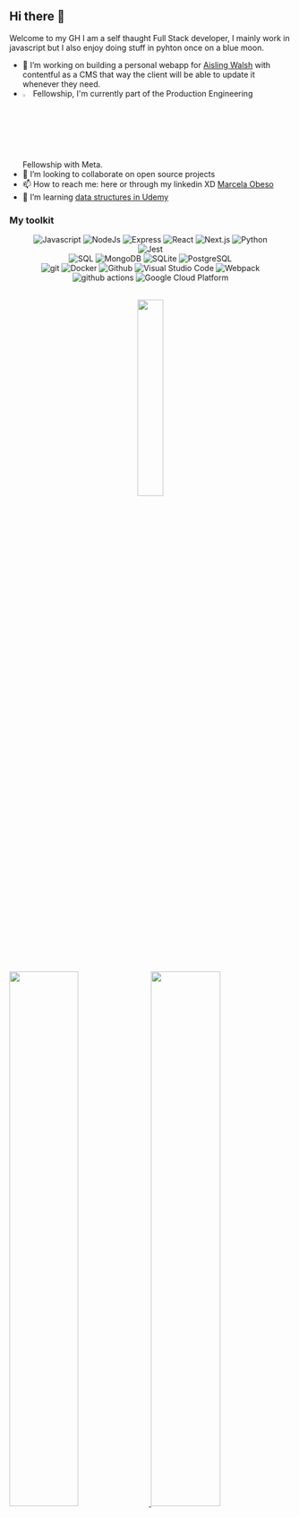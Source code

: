 ## Hi there 👋
Welcome to my GH I am a self thaught Full Stack developer, I mainly work in javascript but I also enjoy doing stuff in pyhton once on a blue moon. 
- 🔭 I’m working on building a personal webapp for [Aisling Walsh](aislingwalsh.com) with contentful as a CMS that way the client will be able to update it whenever they need. 
- <img src="https://static.mlh.io/brand-assets/logo/official/mlh-logo-color.svg?_gl=1*v2rzf9*_ga*MTE3Mjk5Mzg5Mi4xNzQ0NTYyOTc4*_ga_E5KT6TC4TK*czE3NTAzNzQxNzQkbzM0JGcxJHQxNzUwMzc0MjI2JGo4JGwwJGgw" width=3% height=3%> Fellowship, I'm currently part of the Production Engineering Fellowship with Meta.
- 👯 I’m looking to collaborate on open source projects
- 📫 How to reach me: here or through my linkedin XD [Marcela Obeso](https://www.linkedin.com/in/marcela-obeso/)
- 🌱 I’m learning [data structures in Udemy](https://www.udemy.com/course/js-algorithms-and-data-structures-masterclass/)

### My toolkit
<p>
<div align="center">
  <img alt="Javascript" src="https://img.shields.io/badge/-Javascript-yellow?style=for-the-badge&logo=javascript&logoColor=white&labelColor=yellow">	
  <img alt="NodeJs" src="https://img.shields.io/badge/-Node.js-339933?style=for-the-badge&logo=node.js&logoColor=white&labelColor=339933">
  <img alt="Express" src="https://img.shields.io/badge/-express-green?style=for-the-badge&labelColor=339933">

  <img alt="React" src="https://img.shields.io/badge/-React-218AAB?style=for-the-badge&logo=react&logoColor=white&labelColor=218AAB">
  <img alt="Next.js" src="https://img.shields.io/badge/next.js-000000?style=for-the-badge&logo=nextdotjs&logoColor=white">
  
  <img alt="Python" src="https://img.shields.io/badge/-Python-98b982?style=for-the-badge&logo=python&logoColor=98b982&labelColor=282828">
</div>
<div align='center'>
  <img alt="Jest" src="https://img.shields.io/badge/Jest-323330?style=for-the-badge&logo=Jest&logoColor=white">
</div>

<div align='center'>
  <img alt="SQL" src="https://img.shields.io/badge/SQL-000?style=for-the-badge&logo=mssqlserver&logoColor=4479A1">
  <img alt="MongoDB" src="https://img.shields.io/badge/MongoDB-%234ea94b.svg?style=for-the-badge&logo=mongodb&logoColor=white">
  <img alt="SQLite" src="https://img.shields.io/badge/SQLite-%2307405e.svg?style=for-the-badge&logo=sqlite&logoColor=white">
  <img alt="PostgreSQL" src="https://img.shields.io/badge/Postgres-%23316192.svg?style=for-the-badge&logo=postgresql&logoColor=white">
</div>
<div align="center">
  <img alt="git" src="https://img.shields.io/badge/git-%23F05033.svg?style=for-the-badge&logo=git&logoColor=white">
  <img alt="Docker" src="https://img.shields.io/badge/docker-%230db7ed.svg?style=for-the-badge&logo=docker&logoColor=white">
  <img alt="Github" src="https://img.shields.io/badge/github-%23121011.svg?style=for-the-badge&logo=github&logoColor=white">
  <img alt="Visual Studio Code" src="https://img.shields.io/badge/Visual%20Studio%20Code-0078d7.svg?style=for-the-badge&logo=visual-studio-code&logoColor=white">
    <img alt="Webpack" src="https://img.shields.io/badge/-Webpack-8DD6F9?style=for-the-badge&logo=webpack&logoColor=white" /> 
  <img alt="github actions" src="https://img.shields.io/badge/-Github_Actions-2088FF?style=for-the-badge&logo=github-actions&logoColor=white" />
  <img alt="Google Cloud Platform" src="https://img.shields.io/badge/-Google_Cloud_Platform-1a73e8?style=for-the-badge&logo=google-cloud&logoColor=white" />
</div>
</p>
<br/>
<div align="center">
  <img width="30%" src="https://github-readme-stats.vercel.app/api/top-langs/?username=marcelaobeso&layout=compact&theme=merko">
</div>
<br/>
<p align="left">
  <a href="https://marcela.duckdns.org/">
    <img width="49.5%" src="https://github-readme-stats.vercel.app/api?username=marcelaobeso&show_icons=true&include_all_commits=true&theme=merko&rank_icon=github">
    <img width="49.5%" src="https://github-readme-streak-stats.herokuapp.com/?user=marcelaobeso&theme=merko">   
  </a>
</p>
